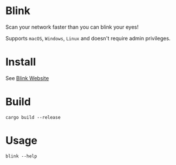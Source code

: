 # Blink

Scan your network faster than you can blink your eyes!

Supports `macOS`, `Windows`, `Linux` and doesn't require admin privileges.

# Install

See [Blink Website](https://thewh1teagle.github.io/blink/)

# Build

```console
cargo build --release
```

# Usage

```console
blink --help
```
